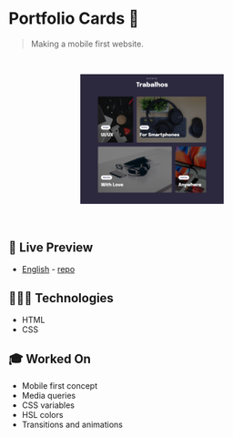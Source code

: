# Portfolio Cards 📝

> Making a mobile first website.

<br>

<p align="center">
  <img alt="Portfolio home page." src=".github/portfolio-cards.png" width="50%" />
</p>

<br>

## 📝 Live Preview 

- [English](https://diegommagno.com/github/rocketseat/explorer/stage-03/advanced-css/portfolio-cards) - [repo](https://github.com/diegommagno/rocketseat/tree/main/explorer/stage-03/advanced-css/portfolio-cards)


## 🧑🏻‍💻 Technologies

- HTML
- CSS

## 🎓 Worked On

- Mobile first concept
- Media queries
- CSS variables
- HSL colors
- Transitions and animations